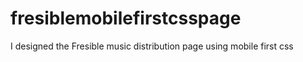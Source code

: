 # fresiblemobilefirstcsspage
I designed the Fresible music distribution page using mobile first css
